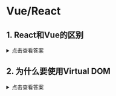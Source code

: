 # Vue/React
## 1. React和Vue的区别

<details>
<summary>点击查看答案</summary>

### 相似之处

1. 都使用Virtual DOM
2. 都提供了响应式和组件化的视图组件
3. 都将注意力集中保持在核心库，而其他功能如路由和全局状态管理交给相关的库

### 区别

1. React使用JSX渲染组件，Vue则主要使用template模版，Vue的模版中的修饰符，如`v-on`，在JSX中实现，需要更多的代码
2. Vue的单文件组件形式，支持在同一个文件里控制css
3. Vue官方提供了状态管理解决方案Vuex，而React的状态管理模式依托于社区维护
4. Vue的更新粒度是组件级的，而React中某个组件状态发生变化时，会以该组件为根，重新渲染整个组件子树。
5. Vue的响应式

</details>

## 2. 为什么要使用Virtual DOM

<details>
<summary>点击查看答案</summary>

通过模拟DOM结构，达到批量更新的效果，减少不必要的DOM操作，节约性能

</details>

